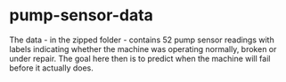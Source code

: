 # pump-sensor-data
The data - in the zipped folder - contains 52 pump sensor readings with labels indicating whether the machine was operating normally, broken or under repair. The goal here then is to predict when the machine will fail before it actually does.
